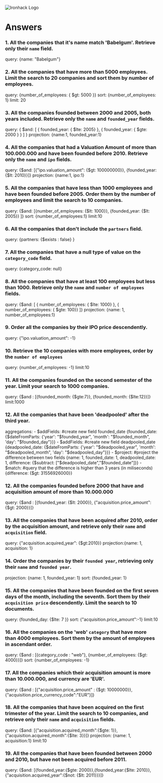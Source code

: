 ![Ironhack Logo](https://i.imgur.com/1QgrNNw.png)

# Answers

### 1. All the companies that it's name match 'Babelgum'. Retrieve only their `name` field.

query: {name: "Babelgum"}

### 2. All the companies that have more than 5000 employees. Limit the search to 20 companies and sort them by **number of employees**.

query: {number_of_employees: { $gt: 5000 }}
sort: {number_of_employees: 1}
limit: 20

### 3. All the companies founded between 2000 and 2005, both years included. Retrieve only the `name` and `founded_year` fields.

query: { $and: [ { founded_year: { $lte: 2005} }, { founded_year: { $gte: 2000 } } ] }
projection: {name:1, founded_year:1}

### 4. All the companies that had a Valuation Amount of more than 100.000.000 and have been founded before 2010. Retrieve only the `name` and `ipo` fields.

query: {$and: [{"ipo.valuation_amount": {$gt: 100000000}}, {founded_year: {$lt: 2010}}]}
projection: {name:1, ipo:1}

### 5. All the companies that have less than 1000 employees and have been founded before 2005. Order them by the number of employees and limit the search to 10 companies.

query: {$and: [{number_of_employees: {$lt: 1000}}, {founded_year: {$lt: 2005}} ]}
sort: {number_of_employees:1}
limit:10

### 6. All the companies that don't include the `partners` field.

query: {partners: {$exists : false} }

### 7. All the companies that have a null type of value on the `category_code` field.

query: {category_code: null}

### 8. All the companies that have at least 100 employees but less than 1000. Retrieve only the `name` and `number of employees` fields.

query: {$and: [ { number_of_employees: { $lte: 1000} }, { number_of_employees: { $gte: 100}} ]}
projection: {name: 1, number_of_employees:1}

### 9. Order all the companies by their IPO price descendently.

query: {"ipo.valuation_amount": -1}


### 10. Retrieve the 10 companies with more employees, order by the `number of employees`

query: {number_of_employees: -1}
limit:10

### 11. All the companies founded on the second semester of the year. Limit your search to 1000 companies.

query: {$and : [{founded_month: {$gte:7}}, {founded_month: {$lte:12}}]}
limit:1000

### 12. All the companies that have been 'deadpooled' after the third year.

aggregations:
    - $addFields:
        #create new field founded_date
        {founded_date: {$dateFromParts: {'year': "$founded_year", 'month': "$founded_month", 'day': "$founded_day"}}}
    - $addFields:
        #create new field deadpooled_date
        {deadpooled_date: {$dateFromParts: {'year': "$deadpooled_year", 'month': "$deadpooled_month", 'day': "$deadpooled_day"}}}
    - $project:
        #project the difference between two fields
        {name: 1, founded_date: 1, deadpooled_date: 1, difference: {$subtract: ["$deadpooled_date","$founded_date"]}}
    - $match:
        #query that the difference is higher than 3 years (in miliseconds)
        {difference: {$gt: 31556926000}}

### 12. All the companies founded before 2000 that have and acquisition amount of more than 10.000.000

query: {$and : [{founded_year: {$lt: 2000}}, {"acquisition.price_amount": {$gt: 2000}}]}

### 13. All the companies that have been acquired after 2010, order by the acquisition amount, and retrieve only their `name` and `acquisition` field.

query: {"acquisition.acquired_year": {$gt:2010}}
projection:{name: 1, acquisition: 1}

### 14. Order the companies by their `founded year`, retrieving only their `name` and `founded year`.

projection: {name: 1, founded_year: 1}
sort: {founded_year: 1}

### 15. All the companies that have been founded on the first seven days of the month, including the seventh. Sort them by their `acquisition price` descendently. Limit the search to 10 documents.

query: {founded_day: {$lte: 7 }}
sort: {"acquisition.price_amount":-1}
limit:10

### 16. All the companies on the 'web' `category` that have more than 4000 employees. Sort them by the amount of employees in ascendant order.

query: {$and : [{category_code : "web"}, {number_of_employees: {$gt: 4000}}]}
sort: {number_of_employees: -1}

### 17. All the companies which their acquisition amount is more than 10.000.000, and currency are 'EUR'.

query: {$and : [{"acquisition.price_amount" : {$gt: 10000000}}, {"acquisition.price_currency_code":"EUR"}]}

### 18. All the companies that have been acquired on the first trimester of the year. Limit the search to 10 companies, and retrieve only their `name` and `acquisition` fields.

query: {$and: [{"acquisition.acquired_month":{$gte: 1}},{"acquisition.acquired_month":{$lte: 3}}]}
projection: {name: 1, acquisition:1}
limit:10

### 19. All the companies that have been founded between 2000 and 2010, but have not been acquired before 2011.

query: {$and: [{founded_year:{$gte: 2000}},{founded_year:{$lte: 2010}},{"acquisition.acquired_year":{$not: {$lt: 2011}}}]}
